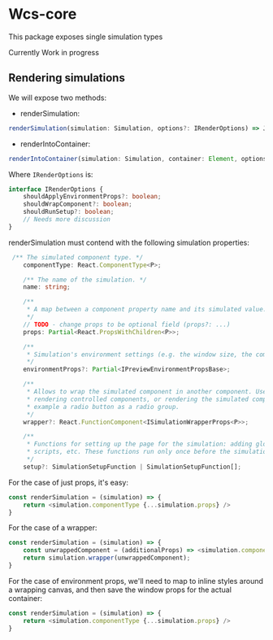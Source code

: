 # Wcs-core

This package exposes single simulation types

Currently Work in progress


## Rendering simulations

We will expose two methods:

* renderSimulation:
```ts
renderSimulation(simulation: Simulation, options?: IRenderOptions) => JSX.Element
```
* renderIntoContainer:
```ts
renderIntoContainer(simulation: Simulation, container: Element, options?: IRenderOptions, callback?: () => void) => void
```

Where `IRenderOptions` is:
```ts
interface IRenderOptions {
    shouldApplyEnvironmentProps?: boolean;
    shouldWrapComponent?: boolean;
    shouldRunSetup?: boolean;
    // Needs more discussion
}
```

renderSimulation must contend with the following simulation properties:

```ts
 /** The simulated component type. */
    componentType: React.ComponentType<P>;

    /** The name of the simulation. */
    name: string;

    /**
     * A map between a component property name and its simulated value.
     */
    // TODO - change props to be optional field (props?: ...)
    props: Partial<React.PropsWithChildren<P>>;

    /**
     * Simulation's environment settings (e.g. the window size, the component alignment, etc.)
     */
    environmentProps?: Partial<IPreviewEnvironmentPropsBase>;

    /**
     * Allows to wrap the simulated component in another component. Useful for providing context,
     * rendering controlled components, or rendering the simulated component multiple times - for
     * example a radio button as a radio group.
     */
    wrapper?: React.FunctionComponent<ISimulationWrapperProps<P>>;

    /**
     * Functions for setting up the page for the simulation: adding global styles,
     * scripts, etc. These functions run only once before the simulation is mounted.
     */
    setup?: SimulationSetupFunction | SimulationSetupFunction[];
```

For the case of just props, it's easy:
```ts
const renderSimulation = (simulation) => {
    return <simulation.componentType {...simulation.props} />
}
```

For the case of a wrapper:
```ts
const renderSimulation = (simulation) => {
    const unwrappedComponent = (additionalProps) => <simulation.componentType {...simulation.props} {...additionalProps} />;
    return simulation.wrapper(unwrappedComponent);
}
```

For the case of environment props, we'll need to map to inline styles around a wrapping canvas, and then save the window props for the actual container:
```ts
const renderSimulation = (simulation) => {
    return <simulation.componentType {...simulation.props} />
}
```